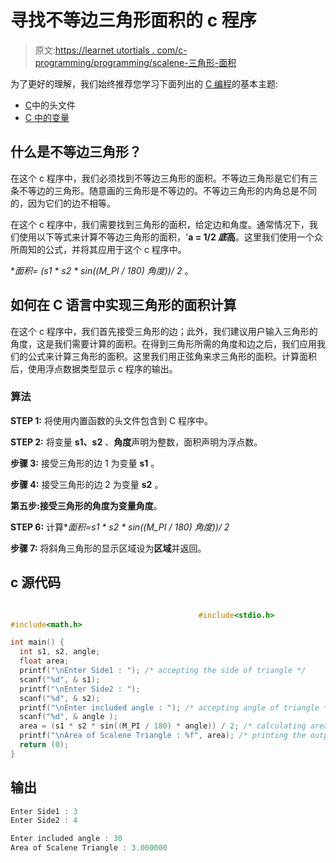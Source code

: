 # 寻找不等边三角形面积的 c 程序

> 原文:[https://learnet utortials . com/c-programming/programming/scalene-三角形-面积](https://learnetutorials.com/c-programming/programs/scalene-triangle-area)

为了更好的理解，我们始终推荐您学习下面列出的 [C 编程](../ "C programming")的基本主题:

*   [C](../../c-programming/header-files)中的头文件
*   [C 中的变量](../../c-programming/variables)

## 什么是不等边三角形？

在这个 c 程序中，我们必须找到不等边三角形的面积。不等边三角形是它们有三条不等边的三角形。随意画的三角形是不等边的。不等边三角形的内角总是不同的，因为它们的边不相等。

在这个 c 程序中，我们需要找到三角形的面积，给定边和角度。通常情况下，我们使用以下等式来计算不等边三角形的面积，'**a = 1/2 *底*高**。这里我们使用一个众所周知的公式，并将其应用于这个 c 程序中。

**面积= (s1 * s2 * sin((M_PI / 180) *角度))/ 2** 。

## 如何在 C 语言中实现三角形的面积计算

在这个 c 程序中，我们首先接受三角形的边；此外，我们建议用户输入三角形的角度，这是我们需要计算的面积。在得到三角形所需的角度和边之后，我们应用我们的公式来计算三角形的面积。这里我们用正弦角来求三角形的面积。计算面积后，使用浮点数据类型显示 c 程序的输出。

### 算法

**STEP 1:** 将使用内置函数的头文件包含到 C 程序中。

**STEP 2:** 将变量 **s1、s2** 、**角度**声明为整数，面积声明为浮点数。

**步骤 3:** 接受三角形的边 1 为变量 **s1** 。

**步骤 4:** 接受三角形的边 2 为变量 **s2** 。

**第五步:**接受三角形的角度为变量**角度**。

**STEP 6:** 计算**面积=s1 * s2 * sin((M_PI / 180) *角度))/ 2**

**步骤 7:** 将斜角三角形的显示区域设为**区域**并返回。

## c 源代码

```c

                                          #include<stdio.h>
#include<math.h>

int main() {
  int s1, s2, angle;
  float area;
  printf("\nEnter Side1 : "); /* accepting the side of triangle */
  scanf("%d", & s1);
  printf("\nEnter Side2 : ");
  scanf("%d", & s2);
  printf("\nEnter included angle : "); /* accepting angle of triangle */
  scanf("%d", & angle );
  area = (s1 * s2 * sin((M_PI / 180) * angle)) / 2; /* calculating area using formula */
  printf("\nArea of Scalene Triangle : %f", area); /* printing the output */
  return (0);
}

```

## 输出

```c
Enter Side1 : 3
Enter Side2 : 4

Enter included angle : 30
Area of Scalene Triangle : 3.000000
```